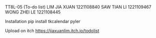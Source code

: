 TT8L-05 (To-do list)
LIM JIA XUAN 1221108840
SAW TIAN LI 1221109467
WONG ZHEI LE 1221108445


Installation
pip install tkcalendar pyler 

Upload on itch
https://jiaxuanlim.itch.io/todolist
